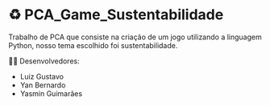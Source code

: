 # :recycle: PCA_Game_Sustentabilidade 
Trabalho de PCA que consiste na criação de um jogo utilizando a linguagem Python, nosso tema escolhido foi sustentabilidade.

:man_technologist: Desenvolvedores:
<ul>
<li>Luiz Gustavo</li>
<li>Yan Bernardo</li>
<li>Yasmin Guimarães</li>
</ul>
